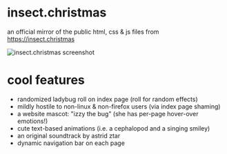 # insect.christmas

an official mirror of the public html, css & js files from https://insect.christmas

![insect.christmas screenshot](https://insect.christmas/images/github/insectchristmas08162024.png)

# cool features
- randomized ladybug roll on index page (roll for random effects)
- mildly hostile to non-linux & non-firefox users (via index page shaming)
- a website mascot: "izzy the bug" (she has per-page hover-over emotions!)
- cute text-based animations (i.e. a cephalopod and a singing smiley)
- an original soundtrack by astrid ztar
- dynamic navigation bar on each page
